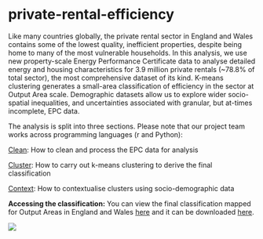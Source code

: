 # private-rental-efficiency
Like many countries globally, the private rental sector in England and Wales contains some of the lowest quality, inefficient properties, despite being home to many of the most vulnerable households. In this analysis, we use new property-scale Energy Performance Certificate data to analyse detailed energy and housing characteristics for 3.9 million private rentals (~78.8% of total sector), the most comprehensive dataset of its kind. K-means clustering generates a small-area classification of efficiency in the sector at Output Area scale. Demographic datasets allow us to explore wider socio-spatial inequalities, and uncertainties associated with granular, but at-times incomplete, EPC data. 

The analysis is split into three sections. Please note that our project team works across programming languages (r and Python):

[Clean](): How to clean and process the EPC data for analysis

[Cluster](https://github.com/CaitHRobinson/private-rental-efficiency/tree/main/cluster): How to carry out k-means clustering to derive the final classification

[Context](): How to contextualise clusters using socio-demographic data

**Accessing the classification:** You can view the final classification mapped for Output Areas in England and Wales [here](https://uobristol.maps.arcgis.com/apps/dashboards/70659ed299ff42bcb9410d6fc270aea4) and it can be downloaded [here](https://github.com/CaitHRobinson/private-rental-efficiency/blob/main/cluster/PRS_EPC_OA_clusters_9.zip).

<img src= "https://github.com/user-attachments/assets/4e70dc72-82cb-4221-b327-64c7b031a065">

